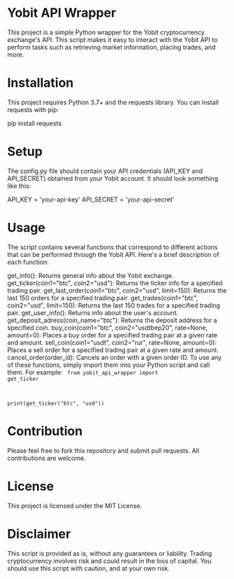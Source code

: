 # Yobit API Wrapper
This project is a simple Python wrapper for the Yobit cryptocurrency exchange's API. This script makes it easy to interact with the Yobit API to perform tasks such as retrieving market information, placing trades, and more.

# Installation
This project requires Python 3.7+ and the requests library. You can install requests with pip:

pip install requests

# Setup
The config.py file should contain your API credentials (API_KEY and API_SECRET) obtained from your Yobit account. It should look something like this:

API_KEY = 'your-api-key'
API_SECRET = 'your-api-secret'

# Usage
The script contains several functions that correspond to different actions that can be performed through the Yobit API. Here's a brief description of each function:

get_info(): Returns general info about the Yobit exchange.
get_ticker(coin1="btc", coin2="usd"): Returns the ticker info for a specified trading pair.
get_last_order(coin1="btc", coin2="usd", limit=150): Returns the last 150 orders for a specified trading pair.
get_trades(coin1="btc", coin2="usd", limit=150): Returns the last 150 trades for a specified trading pair.
get_user_info(): Returns info about the user's account.
get_deposit_adress(coin_name="btc"): Returns the deposit address for a specified coin.
buy_coin(coin1="btc", coin2="usdtbep20", rate=None, amount=0): Places a buy order for a specified trading pair at a given rate and amount.
sell_coin(coin1="usdt", coin2="rur", rate=None, amount=0): Places a sell order for a specified trading pair at a given rate and amount.
cancel_order(order_id): Cancels an order with a given order ID.
To use any of these functions, simply import them into your Python script and call them. For example:
<code>
from yobit_api_wrapper import get_ticker

print(get_ticker("btc", "usd"))
</code>

# Contribution
Please feel free to fork this repository and submit pull requests. All contributions are welcome.

# License
This project is licensed under the MIT License.

# Disclaimer
This script is provided as is, without any guarantees or liability. Trading cryptocurrency involves risk and could result in the loss of capital. You should use this script with caution, and at your own risk.
